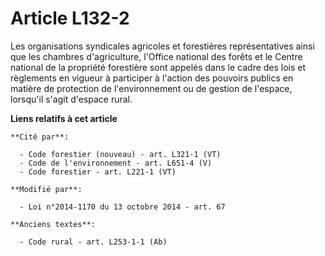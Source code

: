 # Article L132-2

Les organisations syndicales agricoles et forestières représentatives ainsi que les chambres d'agriculture, l'Office national
des forêts  et le Centre national de la propriété forestière sont appelés dans le cadre des lois et règlements en vigueur à
participer à l'action des pouvoirs publics en matière de protection de l'environnement ou de gestion de l'espace, lorsqu'il
s'agit d'espace rural.

**Liens relatifs à cet article**

	**Cité par**:

	  - Code forestier (nouveau) - art. L321-1 (VT)
	  - Code de l'environnement - art. L651-4 (V)
	  - Code forestier - art. L221-1 (VT)

	**Modifié par**:

	  - Loi n°2014-1170 du 13 octobre 2014 - art. 67

	**Anciens textes**:

	  - Code rural - art. L253-1-1 (Ab)
